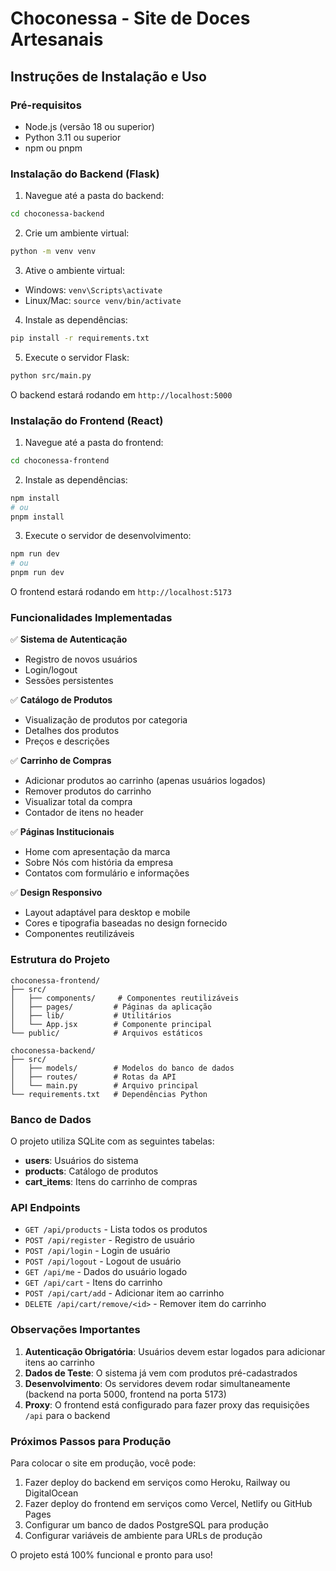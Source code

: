 # Choconessa - Site de Doces Artesanais

## Instruções de Instalação e Uso

### Pré-requisitos
- Node.js (versão 18 ou superior)
- Python 3.11 ou superior
- npm ou pnpm

### Instalação do Backend (Flask)

1. Navegue até a pasta do backend:
```bash
cd choconessa-backend
```

2. Crie um ambiente virtual:
```bash
python -m venv venv
```

3. Ative o ambiente virtual:
- Windows: `venv\Scripts\activate`
- Linux/Mac: `source venv/bin/activate`

4. Instale as dependências:
```bash
pip install -r requirements.txt
```

5. Execute o servidor Flask:
```bash
python src/main.py
```

O backend estará rodando em `http://localhost:5000`

### Instalação do Frontend (React)

1. Navegue até a pasta do frontend:
```bash
cd choconessa-frontend
```

2. Instale as dependências:
```bash
npm install
# ou
pnpm install
```

3. Execute o servidor de desenvolvimento:
```bash
npm run dev
# ou
pnpm run dev
```

O frontend estará rodando em `http://localhost:5173`

### Funcionalidades Implementadas

✅ **Sistema de Autenticação**
- Registro de novos usuários
- Login/logout
- Sessões persistentes

✅ **Catálogo de Produtos**
- Visualização de produtos por categoria
- Detalhes dos produtos
- Preços e descrições

✅ **Carrinho de Compras**
- Adicionar produtos ao carrinho (apenas usuários logados)
- Remover produtos do carrinho
- Visualizar total da compra
- Contador de itens no header

✅ **Páginas Institucionais**
- Home com apresentação da marca
- Sobre Nós com história da empresa
- Contatos com formulário e informações

✅ **Design Responsivo**
- Layout adaptável para desktop e mobile
- Cores e tipografia baseadas no design fornecido
- Componentes reutilizáveis

### Estrutura do Projeto

```
choconessa-frontend/
├── src/
│   ├── components/     # Componentes reutilizáveis
│   ├── pages/         # Páginas da aplicação
│   ├── lib/           # Utilitários
│   └── App.jsx        # Componente principal
└── public/            # Arquivos estáticos

choconessa-backend/
├── src/
│   ├── models/        # Modelos do banco de dados
│   ├── routes/        # Rotas da API
│   └── main.py        # Arquivo principal
└── requirements.txt   # Dependências Python
```

### Banco de Dados

O projeto utiliza SQLite com as seguintes tabelas:
- **users**: Usuários do sistema
- **products**: Catálogo de produtos
- **cart_items**: Itens do carrinho de compras

### API Endpoints

- `GET /api/products` - Lista todos os produtos
- `POST /api/register` - Registro de usuário
- `POST /api/login` - Login de usuário
- `POST /api/logout` - Logout de usuário
- `GET /api/me` - Dados do usuário logado
- `GET /api/cart` - Itens do carrinho
- `POST /api/cart/add` - Adicionar item ao carrinho
- `DELETE /api/cart/remove/<id>` - Remover item do carrinho

### Observações Importantes

1. **Autenticação Obrigatória**: Usuários devem estar logados para adicionar itens ao carrinho
2. **Dados de Teste**: O sistema já vem com produtos pré-cadastrados
3. **Desenvolvimento**: Os servidores devem rodar simultaneamente (backend na porta 5000, frontend na porta 5173)
4. **Proxy**: O frontend está configurado para fazer proxy das requisições `/api` para o backend

### Próximos Passos para Produção

Para colocar o site em produção, você pode:
1. Fazer deploy do backend em serviços como Heroku, Railway ou DigitalOcean
2. Fazer deploy do frontend em serviços como Vercel, Netlify ou GitHub Pages
3. Configurar um banco de dados PostgreSQL para produção
4. Configurar variáveis de ambiente para URLs de produção

O projeto está 100% funcional e pronto para uso!

